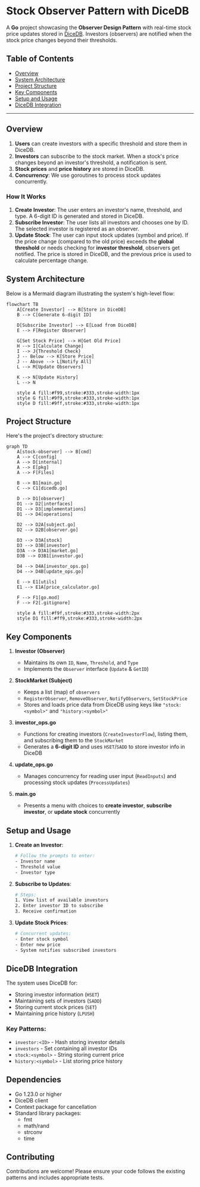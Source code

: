 # Stock Observer Pattern with DiceDB

A **Go** project showcasing the **Observer Design Pattern** with real-time stock price updates stored in [DiceDB](https://github.com/dicedb/dicedb-go). Investors (observers) are notified when the stock price changes beyond their thresholds.

## Table of Contents

- [Overview](#overview)
- [System Architecture](#system-architecture)
- [Project Structure](#project-structure)
- [Key Components](#key-components)
- [Setup and Usage](#setup-and-usage)
- [DiceDB Integration](#dicedb-integration)


---

## Overview

1. **Users** can create investors with a specific threshold and store them in DiceDB.  
2. **Investors** can subscribe to the stock market. When a stock's price changes beyond an investor's threshold, a notification is sent.  
3. **Stock prices** and **price history** are stored in DiceDB.  
4. **Concurrency**: We use goroutines to process stock updates concurrently.

### How It Works

1. **Create Investor**: The user enters an investor's name, threshold, and type. A 6-digit ID is generated and stored in DiceDB.  
2. **Subscribe Investor**: The user lists all investors and chooses one by ID. The selected investor is registered as an observer.  
3. **Update Stock**: The user can input stock updates (symbol and price). If the price change (compared to the old price) exceeds the **global threshold** or needs checking for **investor threshold**, observers get notified. The price is stored in DiceDB, and the previous price is used to calculate percentage change.

## System Architecture

Below is a Mermaid diagram illustrating the system's high-level flow:

```mermaid
flowchart TB
    A[Create Investor] --> B[Store in DiceDB]
    B --> C[Generate 6-digit ID]

    D[Subscribe Investor] --> E[Load from DiceDB]
    E --> F[Register Observer]

    G[Set Stock Price] --> H[Get Old Price]
    H --> I[Calculate Change]
    I --> J{Threshold Check}
    J -- Below --> K[Store Price]
    J -- Above --> L[Notify All]
    L --> M[Update Observers]

    K --> N[Update History]
    L --> N

    style A fill:#f99,stroke:#333,stroke-width:1px
    style G fill:#9f9,stroke:#333,stroke-width:1px
    style D fill:#9ff,stroke:#333,stroke-width:1px
```

## Project Structure

Here's the project's directory structure:

```mermaid
graph TD
    A[stock-observer] --> B[cmd]
    A --> C[config]
    A --> D[internal]
    A --> E[pkg]
    A --> F[Files]
    
    B --> B1[main.go]
    C --> C1[dicedb.go]
    
    D --> D1[observer]
    D1 --> D2[interfaces]
    D1 --> D3[implementations]
    D1 --> D4[operations]
    
    D2 --> D2A[subject.go]
    D2 --> D2B[observer.go]
    
    D3 --> D3A[stock]
    D3 --> D3B[investor]
    D3A --> D3A1[market.go]
    D3B --> D3B1[investor.go]
    
    D4 --> D4A[investor_ops.go]
    D4 --> D4B[update_ops.go]
    
    E --> E1[utils]
    E1 --> E1A[price_calculator.go]
    
    F --> F1[go.mod]
    F --> F2[.gitignore]

    style A fill:#f9f,stroke:#333,stroke-width:2px
    style D1 fill:#ff9,stroke:#333,stroke-width:2px
```

## Key Components

1. **Investor (Observer)**
   * Maintains its own `ID`, `Name`, `Threshold`, and `Type`
   * Implements the `Observer` interface (`Update` & `GetID`)

2. **StockMarket (Subject)**
   * Keeps a list (map) of `observers`
   * `RegisterObserver`, `RemoveObserver`, `NotifyObservers`, `SetStockPrice`
   * Stores and loads price data from DiceDB using keys like `"stock:<symbol>"` and `"history:<symbol>"`

3. **investor_ops.go**
   * Functions for creating investors (`CreateInvestorFlow`), listing them, and subscribing them to the `StockMarket`
   * Generates a **6-digit ID** and uses `HSET`/`SADD` to store investor info in DiceDB

4. **update_ops.go**
   * Manages concurrency for reading user input (`ReadInputs`) and processing stock updates (`ProcessUpdates`)

5. **main.go**
   * Presents a menu with choices to **create investor**, **subscribe investor**, or **update stock** concurrently

## Setup and Usage

1. **Create an Investor**:
   ```bash
   # Follow the prompts to enter:
   - Investor name
   - Threshold value
   - Investor type
   ```

2. **Subscribe to Updates**:
   ```bash
   # Steps:
   1. View list of available investors
   2. Enter investor ID to subscribe
   3. Receive confirmation
   ```

3. **Update Stock Prices**:
   ```bash
   # Concurrent updates:
   - Enter stock symbol
   - Enter new price
   - System notifies subscribed investors
   ```

## DiceDB Integration

The system uses DiceDB for:
- Storing investor information (`HSET`)
- Maintaining sets of investors (`SADD`)
- Storing current stock prices (`SET`)
- Maintaining price history (`LPUSH`)

### Key Patterns:
- `investor:<ID>` - Hash storing investor details
- `investors` - Set containing all investor IDs
- `stock:<symbol>` - String storing current price
- `history:<symbol>` - List storing price history

## Dependencies

- Go 1.23.0 or higher
- DiceDB client
- Context package for cancellation
- Standard library packages:
  - fmt
  - math/rand
  - strconv
  - time

## Contributing

Contributions are welcome! Please ensure your code follows the existing patterns and includes appropriate tests.


